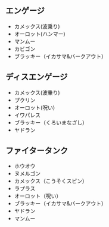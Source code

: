 ## エンゲージ

- カメックス(波乗り)
- オーロット(ハンマー)
- マンムー
- カビゴン
- ブラッキー（イカサマ&バークアウト）

## ディスエンゲージ

- カメックス(波乗り)
- プクリン
- オーロット(呪い)
- イワパレス
- ブラッキー（くろいまなざし）
- ヤドラン

## ファイタータンク

- ホウオウ
- ヌメルゴン
- カメックス（こうそくスピン）
- ラプラス
- オーロット（呪い）
- ブラッキー（イカサマ&バークアウト）
- ヤドラン
- マンムー
